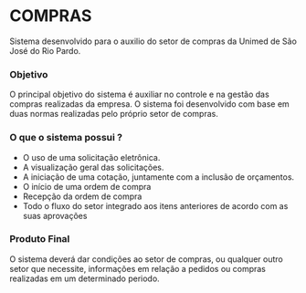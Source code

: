 # COMPRAS #

Sistema desenvolvido para o auxilio do setor de compras da Unimed de São José do Rio Pardo.

### Objetivo ###
   O principal objetivo do sistema é auxiliar no controle e na gestão das compras realizadas da empresa. O sistema foi desenvolvido com base em duas normas realizadas pelo próprio setor de compras.

### O que o sistema possui ? ###

*  O uso de uma solicitação eletrônica.
*  A visualização geral das solicitações.
*  A iniciação de uma cotação, juntamente com a inclusão de orçamentos.
*  O início de uma ordem de compra
*  Recepção da ordem de compra
*  Todo o fluxo do setor integrado aos itens anteriores de acordo com as suas aprovações


### Produto Final ###
O sistema deverá dar condições ao setor de compras, ou qualquer outro setor que necessite, informações em relação a pedidos ou compras realizadas em um determinado periodo.